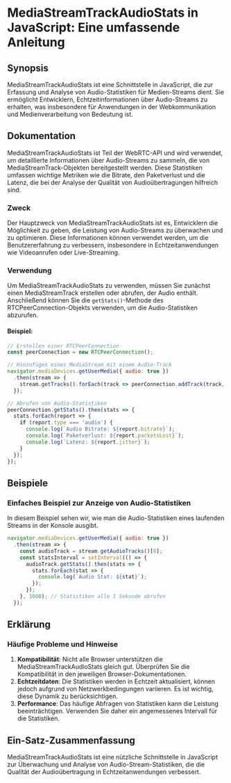 <!--
Meta Description: # MediaStreamTrackAudioStats in JavaScript: Eine umfassende Anleitung ## Synopsis MediaStreamTrackAudioStats ist eine Schnittstelle in JavaScript, die...
Meta Keywords: die, audio, von, statistiken, der
-->

# MediaStreamTrackAudioStats in JavaScript: Eine umfassende Anleitung

## Synopsis
MediaStreamTrackAudioStats ist eine Schnittstelle in JavaScript, die zur Erfassung und Analyse von Audio-Statistiken für Medien-Streams dient. Sie ermöglicht Entwicklern, Echtzeitinformationen über Audio-Streams zu erhalten, was insbesondere für Anwendungen in der Webkommunikation und Medienverarbeitung von Bedeutung ist.

## Dokumentation
MediaStreamTrackAudioStats ist Teil der WebRTC-API und wird verwendet, um detaillierte Informationen über Audio-Streams zu sammeln, die von MediaStreamTrack-Objekten bereitgestellt werden. Diese Statistiken umfassen wichtige Metriken wie die Bitrate, den Paketverlust und die Latenz, die bei der Analyse der Qualität von Audioübertragungen hilfreich sind.

### Zweck
Der Hauptzweck von MediaStreamTrackAudioStats ist es, Entwicklern die Möglichkeit zu geben, die Leistung von Audio-Streams zu überwachen und zu optimieren. Diese Informationen können verwendet werden, um die Benutzererfahrung zu verbessern, insbesondere in Echtzeitanwendungen wie Videoanrufen oder Live-Streaming.

### Verwendung
Um MediaStreamTrackAudioStats zu verwenden, müssen Sie zunächst einen MediaStreamTrack erstellen oder abrufen, der Audio enthält. Anschließend können Sie die `getStats()`-Methode des RTCPeerConnection-Objekts verwenden, um die Audio-Statistiken abzurufen.

#### Beispiel:
```javascript
// Erstellen einer RTCPeerConnection
const peerConnection = new RTCPeerConnection();

// Hinzufügen eines MediaStream mit einem Audio-Track
navigator.mediaDevices.getUserMedia({ audio: true })
  .then(stream => {
    stream.getTracks().forEach(track => peerConnection.addTrack(track, stream));
  });

// Abrufen von Audio-Statistiken
peerConnection.getStats().then(stats => {
  stats.forEach(report => {
    if (report.type === 'audio') {
      console.log(`Audio Bitrate: ${report.bitrate}`);
      console.log(`Paketverlust: ${report.packetsLost}`);
      console.log(`Latenz: ${report.jitter}`);
    }
  });
});
```

## Beispiele
### Einfaches Beispiel zur Anzeige von Audio-Statistiken
In diesem Beispiel sehen wir, wie man die Audio-Statistiken eines laufenden Streams in der Konsole ausgibt.

```javascript
navigator.mediaDevices.getUserMedia({ audio: true })
  .then(stream => {
    const audioTrack = stream.getAudioTracks()[0];
    const statsInterval = setInterval(() => {
      audioTrack.getStats().then(stats => {
        stats.forEach(stat => {
          console.log(`Audio Stat: ${stat}`);
        });
      });
    }, 1000); // Statistiken alle 1 Sekunde abrufen
  });
```

## Erklärung
### Häufige Probleme und Hinweise
1. **Kompatibilität**: Nicht alle Browser unterstützen die MediaStreamTrackAudioStats gleich gut. Überprüfen Sie die Kompatibilität in den jeweiligen Browser-Dokumentationen.
2. **Echtzeitdaten**: Die Statistiken werden in Echtzeit aktualisiert, können jedoch aufgrund von Netzwerkbedingungen variieren. Es ist wichtig, diese Dynamik zu berücksichtigen.
3. **Performance**: Das häufige Abfragen von Statistiken kann die Leistung beeinträchtigen. Verwenden Sie daher ein angemessenes Intervall für die Statistiken.

## Ein-Satz-Zusammenfassung
MediaStreamTrackAudioStats ist eine nützliche Schnittstelle in JavaScript zur Überwachung und Analyse von Audio-Stream-Statistiken, die die Qualität der Audioübertragung in Echtzeitanwendungen verbessert.